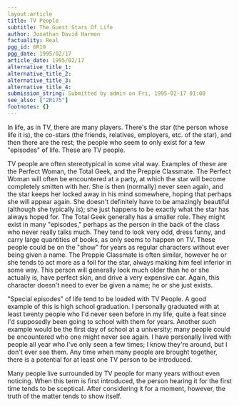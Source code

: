 ```yaml
---
layout:article
title: TV People
subtitle: The Guest Stars Of Life
author: Jonathan David Harmon
factuality: Real
pgg_id: 6R19
pgg_date: 1995/02/17
article_date: 1995/02/17
alternative_title_1: 
alternative_title_2: 
alternative_title_3: 
alternative_title_4: 
submission_string: Submitted by admin on Fri, 1995-02-17 01:00
see_also: ["2R175"]
footnotes: {}
---
```

<div>
<p>In life, as in TV, there are many players. There's the star (the person whose life it is), the co-stars (the friends, relatives, employers, etc. of the star), and then there are the rest; the people who seem to only exist for a few "episodes" of life. These are TV people.</p>
<p>TV people are often stereotypical in some vital way. Examples of these are the Perfect Woman, the Total Geek, and the Preppie Classmate. The Perfect Woman will often be encountered at a party, at which the star will become completely smitten with her. She is then (normally) never seen again, and the star keeps her locked away in his mind somewhere, hoping that perhaps she will appear again. She doesn't definitely have to be amazingly beautiful (although she typically is); she just happens to be exactly what the star has always hoped for. The Total Geek generally has a smaller role. They might exist in many "episodes," perhaps as the person in the back of the class who never really talks much. They tend to look very odd, dress funny, and carry large quantities of books, as only seems to happen on TV. These people could be on the "show" for years as regular characters without ever being given a name. The Preppie Classmate is often similar, however he or she tends to act more as a foil for the star, always making him feel inferior in some way. This person will generally look much older than he or she actually is, have perfect skin, and drive a very expensive car. Again, this character doesn't need to ever be given a name; he or she just exists.</p>
<p>"Special episodes" of life tend to be loaded with TV People. A good example of this is high school graduation. I personally graduated with at least twenty people who I'd never seen before in my life, quite a feat since I'd supposedly been going to school with them for years. Another such example would be the first day of school at a university; many people could be encountered who one might never see again. I have personally lived with people all year who I've only seen a few times; I know they're around, but I don't ever see them. Any time when many people are brought together, there is a potential for at least one TV person to be introduced.</p>
<p>Many people live surrounded by TV people for many years without even noticing. When this term is first introduced, the person hearing it for the first time tends to be sceptical. After considering it for a moment, however, the truth of the matter tends to show itself.</p>
</div>
